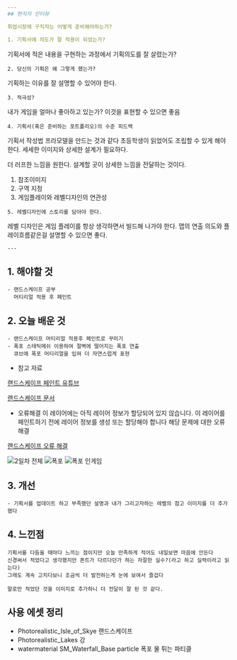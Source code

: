 ```yaml
---
## 현직자 인터뷰

취업시장에 구직자는 어떻게 준비해야하는가?

1. 기획서에 의도가 잘 적용이 되었는가?
```
기획서에 적은 내용을 구현하는 과정에서 기획의도를 잘 살렸는가?
```
2. 당신의 기획은 왜 그렇게 했는가?
```
기획하는 이유를 잘 설명할 수 있어야 한다.
```
3. 적극성?
```
내가 게임을 얼마나 좋아하고 있는가?
이것을 표현할 수 있으면 좋음
```
4. 기획서(혹은 준비하는 포트폴리오)의 수준 피드백
```
기획서 작성법
프라모델을 만드는 것과 같다
초등학생이 읽었어도 조립할 수 있게 해야한다.
세세한 이미지와 상세한 설계가 필요하다.

더 러프한 느낌을 원한다.
설계할 곳이 상세한 느낌을 전달하는 것이다.
1. 참조이미지
2. 구역 지정
3. 게임플레이와 레벨디자인의 연관성

```
5. 레벨디자인에 스토리를 담아야 한다.
```
레벨 디자인은 게임 플레이를 항상 생각하면서 빌드해 나가야 한다.
맵의 연출 의도와 플레이흐름같은걸 설명할 수 있으면 좋다.
```
---
```




## 1. 해야할 것
```
- 랜드스케이프 공부
  머티리얼 적용 후 페인트
```

## 2. 오늘 배운 것
```
- 랜드스케이프 머티리얼 적용후 페인트로 꾸미기
- 폭포 스태틱메쉬 이용하여 절벽에 떨어지는 폭포 연출
  큐브에 폭포 머티리얼을 입혀 더 자연스럽게 표현
```
- 참고 자료
  
[랜드스케이프 페인트 유튜브](https://youtu.be/qNGg1NmRsZc?si=atdAeiySLUXTGFza)

[랜드스케이프 문서](https://docs.unrealengine.com/4.27/ko/BuildingWorlds/Landscape/Editing/PaintMode/)


- 오류해결
  이 레이어에는 아직 레이어 정보가 할당되어 있지 않습니다. 이 레이어를 페인트하기 전에 레이어 정보를 생성 또는 할당해야 합니다
  해당 문제에 대한 오류 해결
  
[랜드스케이프 오류 해결](https://docs.unrealengine.com/4.26/ko/BuildingWorlds/Landscape/QuickStart/5/)


![2일차 전체](https://github.com/JM94Ent/TIL-WIL/assets/143363550/1a18b2c9-c074-4a74-aadf-d4454914fbc8)
![폭포](https://github.com/JM94Ent/TIL-WIL/assets/143363550/ca0b3a26-fa98-46c6-869d-421440a6cd6f)
![폭포 인게임](https://github.com/JM94Ent/TIL-WIL/assets/143363550/1400ad5d-bb5c-4b0a-92bc-74af03d03537)

## 3. 개선
```
- 기획서를 업데이트 하고 부족했던 설명과 내가 그리고자하는 레벨의 참고 이미지를 더 추가했다
```

## 4. 느낀점
```
기획서를 다듬을 때마다 느끼는 점이지만 오늘 만족하게 적어도 내일보면 마음에 안든다
신경써서 적었다고 생각했지만 폰트가 다르다던가 하는 자잘한 실수?(라고 하고 실력이라고 읽는다)
그래도 계속 고치다보니 조금씩 더 발전하는게 눈에 보여서 즐겁다

말로만 적었던 것을 이미지로 추가하니 더 전달이 잘 된 것 같다.
```


## 사용 에셋 정리

- Photorealistic_Isle_of_Skye
  랜드스케이프
- Photorealistic_Lakes
  강
- watermaterial
  SM_Waterfall_Base
  particle
  폭포
  물 튀는 파티클

